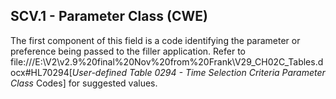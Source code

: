 ## SCV.1 - Parameter Class (CWE)

The first component of this field is a code identifying the parameter or preference being passed to the filler application. Refer to file:///E:\V2\v2.9%20final%20Nov%20from%20Frank\V29_CH02C_Tables.docx#HL70294[_User-defined Table 0294 - Time Selection Criteria Parameter Class_ Codes] for suggested values.
